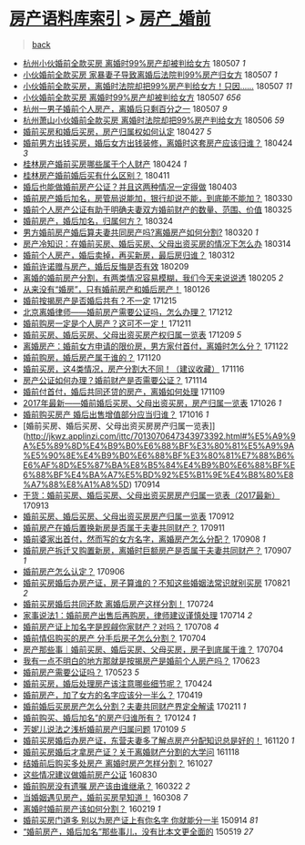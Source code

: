 [房产语料库索引](../../README.md)  > [房产_婚前](房产_婚前.md)
====
> [back](../README.md)

- [杭州小伙婚前全款买房 离婚时99%房产却被判给女方](http://jkwz.applinzi.com/ittc/7100411103601492998.html#%E6%9D%AD%E5%B7%9E%E5%B0%8F%E4%BC%99%E5%A9%9A%E5%89%8D%E5%85%A8%E6%AC%BE%E4%B9%B0%E6%88%BF+%E7%A6%BB%E5%A9%9A%E6%97%B699%25%E6%88%BF%E4%BA%A7%E5%8D%B4%E8%A2%AB%E5%88%A4%E7%BB%99%E5%A5%B3%E6%96%B9) 180507 *1* 
- [小伙婚前全款买房 家暴妻子导致离婚后法院判99%房产归女方](http://jkwz.applinzi.com/ittc/7100406717278061575.html#%E5%B0%8F%E4%BC%99%E5%A9%9A%E5%89%8D%E5%85%A8%E6%AC%BE%E4%B9%B0%E6%88%BF+%E5%AE%B6%E6%9A%B4%E5%A6%BB%E5%AD%90%E5%AF%BC%E8%87%B4%E7%A6%BB%E5%A9%9A%E5%90%8E%E6%B3%95%E9%99%A2%E5%88%A499%25%E6%88%BF%E4%BA%A7%E5%BD%92%E5%A5%B3%E6%96%B9) 180507 *1* 
- [小伙婚前全款买房，离婚时法院却把99%房产判给女方！只因……](http://jkwz.applinzi.com/ittc/7100388642281489425.html#%E5%B0%8F%E4%BC%99%E5%A9%9A%E5%89%8D%E5%85%A8%E6%AC%BE%E4%B9%B0%E6%88%BF%EF%BC%8C%E7%A6%BB%E5%A9%9A%E6%97%B6%E6%B3%95%E9%99%A2%E5%8D%B4%E6%8A%8A99%25%E6%88%BF%E4%BA%A7%E5%88%A4%E7%BB%99%E5%A5%B3%E6%96%B9%EF%BC%81%E5%8F%AA%E5%9B%A0%E2%80%A6%E2%80%A6) 180507 *11* 
- [小伙婚前全款买房 离婚时99%房产却被判给女方](http://jkwz.applinzi.com/ittc/7100374645918401546.html#%E5%B0%8F%E4%BC%99%E5%A9%9A%E5%89%8D%E5%85%A8%E6%AC%BE%E4%B9%B0%E6%88%BF+%E7%A6%BB%E5%A9%9A%E6%97%B699%25%E6%88%BF%E4%BA%A7%E5%8D%B4%E8%A2%AB%E5%88%A4%E7%BB%99%E5%A5%B3%E6%96%B9) 180507 *656* 
- [杭州一男子婚前个人房产，离婚后只剩百分之一](http://jkwz.applinzi.com/ittc/7100359087277736977.html#%E6%9D%AD%E5%B7%9E%E4%B8%80%E7%94%B7%E5%AD%90%E5%A9%9A%E5%89%8D%E4%B8%AA%E4%BA%BA%E6%88%BF%E4%BA%A7%EF%BC%8C%E7%A6%BB%E5%A9%9A%E5%90%8E%E5%8F%AA%E5%89%A9%E7%99%BE%E5%88%86%E4%B9%8B%E4%B8%80) 180507 *9* 
- [杭州萧山小伙婚前全款买房 离婚时法院却把99%房产判给女方](http://jkwz.applinzi.com/ittc/7100066066464244746.html#%E6%9D%AD%E5%B7%9E%E8%90%A7%E5%B1%B1%E5%B0%8F%E4%BC%99%E5%A9%9A%E5%89%8D%E5%85%A8%E6%AC%BE%E4%B9%B0%E6%88%BF+%E7%A6%BB%E5%A9%9A%E6%97%B6%E6%B3%95%E9%99%A2%E5%8D%B4%E6%8A%8A99%25%E6%88%BF%E4%BA%A7%E5%88%A4%E7%BB%99%E5%A5%B3%E6%96%B9) 180506 *59* 
- [婚前买房和婚后买房，房产归属权如何认定](http://jkwz.applinzi.com/ittc/7096596906061071371.html#%E5%A9%9A%E5%89%8D%E4%B9%B0%E6%88%BF%E5%92%8C%E5%A9%9A%E5%90%8E%E4%B9%B0%E6%88%BF%EF%BC%8C%E6%88%BF%E4%BA%A7%E5%BD%92%E5%B1%9E%E6%9D%83%E5%A6%82%E4%BD%95%E8%AE%A4%E5%AE%9A) 180427 *5* 
- [婚前男方出钱买房，婚后女方出钱装修，离婚时这套房产应该归谁？](http://jkwz.applinzi.com/ittc/7095598480691299334.html#%E5%A9%9A%E5%89%8D%E7%94%B7%E6%96%B9%E5%87%BA%E9%92%B1%E4%B9%B0%E6%88%BF%EF%BC%8C%E5%A9%9A%E5%90%8E%E5%A5%B3%E6%96%B9%E5%87%BA%E9%92%B1%E8%A3%85%E4%BF%AE%EF%BC%8C%E7%A6%BB%E5%A9%9A%E6%97%B6%E8%BF%99%E5%A5%97%E6%88%BF%E4%BA%A7%E5%BA%94%E8%AF%A5%E5%BD%92%E8%B0%81%EF%BC%9F) 180424 *3* 
- [桂林房产婚前买房哪些属于个人财产](http://jkwz.applinzi.com/ittc/7095593734907626513.html#%E6%A1%82%E6%9E%97%E6%88%BF%E4%BA%A7%E5%A9%9A%E5%89%8D%E4%B9%B0%E6%88%BF%E5%93%AA%E4%BA%9B%E5%B1%9E%E4%BA%8E%E4%B8%AA%E4%BA%BA%E8%B4%A2%E4%BA%A7) 180424 *1* 
- [桂林房产婚前婚后买有什么区别？](http://jkwz.applinzi.com/ittc/7090765894152356870.html#%E6%A1%82%E6%9E%97%E6%88%BF%E4%BA%A7%E5%A9%9A%E5%89%8D%E5%A9%9A%E5%90%8E%E4%B9%B0%E6%9C%89%E4%BB%80%E4%B9%88%E5%8C%BA%E5%88%AB%EF%BC%9F) 180411  
- [婚后也能做婚前房产公证？并且这两种情况一定得做](http://jkwz.applinzi.com/ittc/7087804582489228295.html#%E5%A9%9A%E5%90%8E%E4%B9%9F%E8%83%BD%E5%81%9A%E5%A9%9A%E5%89%8D%E6%88%BF%E4%BA%A7%E5%85%AC%E8%AF%81%EF%BC%9F%E5%B9%B6%E4%B8%94%E8%BF%99%E4%B8%A4%E7%A7%8D%E6%83%85%E5%86%B5%E4%B8%80%E5%AE%9A%E5%BE%97%E5%81%9A) 180403  
- [婚前房产婚后加名，房管局说能加，银行却说不能，到底能不能加？](http://jkwz.applinzi.com/ittc/7086406879570035718.html#%E5%A9%9A%E5%89%8D%E6%88%BF%E4%BA%A7%E5%A9%9A%E5%90%8E%E5%8A%A0%E5%90%8D%EF%BC%8C%E6%88%BF%E7%AE%A1%E5%B1%80%E8%AF%B4%E8%83%BD%E5%8A%A0%EF%BC%8C%E9%93%B6%E8%A1%8C%E5%8D%B4%E8%AF%B4%E4%B8%8D%E8%83%BD%EF%BC%8C%E5%88%B0%E5%BA%95%E8%83%BD%E4%B8%8D%E8%83%BD%E5%8A%A0%EF%BC%9F) 180330  
- [婚前个人房产公证有助于明确夫妻双方婚前财产的数量、范围、价值](http://jkwz.applinzi.com/ittc/7084344402250302481.html#%E5%A9%9A%E5%89%8D%E4%B8%AA%E4%BA%BA%E6%88%BF%E4%BA%A7%E5%85%AC%E8%AF%81%E6%9C%89%E5%8A%A9%E4%BA%8E%E6%98%8E%E7%A1%AE%E5%A4%AB%E5%A6%BB%E5%8F%8C%E6%96%B9%E5%A9%9A%E5%89%8D%E8%B4%A2%E4%BA%A7%E7%9A%84%E6%95%B0%E9%87%8F%E3%80%81%E8%8C%83%E5%9B%B4%E3%80%81%E4%BB%B7%E5%80%BC) 180325  
- [婚前房产，婚后加名，归属何方？](http://jkwz.applinzi.com/ittc/7084115113319859207.html#%E5%A9%9A%E5%89%8D%E6%88%BF%E4%BA%A7%EF%BC%8C%E5%A9%9A%E5%90%8E%E5%8A%A0%E5%90%8D%EF%BC%8C%E5%BD%92%E5%B1%9E%E4%BD%95%E6%96%B9%EF%BC%9F) 180324  
- [男方婚前房产婚后算夫妻共同房产吗?离婚房产如何分割?](http://jkwz.applinzi.com/ittc/7082509309533750289.html#%E7%94%B7%E6%96%B9%E5%A9%9A%E5%89%8D%E6%88%BF%E4%BA%A7%E5%A9%9A%E5%90%8E%E7%AE%97%E5%A4%AB%E5%A6%BB%E5%85%B1%E5%90%8C%E6%88%BF%E4%BA%A7%E5%90%97%3F%E7%A6%BB%E5%A9%9A%E6%88%BF%E4%BA%A7%E5%A6%82%E4%BD%95%E5%88%86%E5%89%B2%3F) 180320 *1* 
- [房产冷知识：在婚前买房、婚后买房、父母出资买房的情况下怎么办](http://jkwz.applinzi.com/ittc/7080342419147326475.html#%E6%88%BF%E4%BA%A7%E5%86%B7%E7%9F%A5%E8%AF%86%EF%BC%9A%E5%9C%A8%E5%A9%9A%E5%89%8D%E4%B9%B0%E6%88%BF%E3%80%81%E5%A9%9A%E5%90%8E%E4%B9%B0%E6%88%BF%E3%80%81%E7%88%B6%E6%AF%8D%E5%87%BA%E8%B5%84%E4%B9%B0%E6%88%BF%E7%9A%84%E6%83%85%E5%86%B5%E4%B8%8B%E6%80%8E%E4%B9%88%E5%8A%9E) 180314  
- [婚前个人房产，婚后卖掉，再买新房，最后房归谁？](http://jkwz.applinzi.com/ittc/7079540814219052049.html#%E5%A9%9A%E5%89%8D%E4%B8%AA%E4%BA%BA%E6%88%BF%E4%BA%A7%EF%BC%8C%E5%A9%9A%E5%90%8E%E5%8D%96%E6%8E%89%EF%BC%8C%E5%86%8D%E4%B9%B0%E6%96%B0%E6%88%BF%EF%BC%8C%E6%9C%80%E5%90%8E%E6%88%BF%E5%BD%92%E8%B0%81%EF%BC%9F) 180312  
- [婚前许诺赠与房产，婚后反悔是否有效](http://jkwz.applinzi.com/ittc/7068014078323065863.html#%E5%A9%9A%E5%89%8D%E8%AE%B8%E8%AF%BA%E8%B5%A0%E4%B8%8E%E6%88%BF%E4%BA%A7%EF%BC%8C%E5%A9%9A%E5%90%8E%E5%8F%8D%E6%82%94%E6%98%AF%E5%90%A6%E6%9C%89%E6%95%88) 180209  
- [离婚的婚前房产分割，有两类情况容易模糊，我们今天来说说透](http://jkwz.applinzi.com/ittc/7066292935706805255.html#%E7%A6%BB%E5%A9%9A%E7%9A%84%E5%A9%9A%E5%89%8D%E6%88%BF%E4%BA%A7%E5%88%86%E5%89%B2%EF%BC%8C%E6%9C%89%E4%B8%A4%E7%B1%BB%E6%83%85%E5%86%B5%E5%AE%B9%E6%98%93%E6%A8%A1%E7%B3%8A%EF%BC%8C%E6%88%91%E4%BB%AC%E4%BB%8A%E5%A4%A9%E6%9D%A5%E8%AF%B4%E8%AF%B4%E9%80%8F) 180205 *2* 
- [从来没有“婚房”，只有婚前房产和婚后房产！](http://jkwz.applinzi.com/ittc/7062927527046022151.html#%E4%BB%8E%E6%9D%A5%E6%B2%A1%E6%9C%89%E2%80%9C%E5%A9%9A%E6%88%BF%E2%80%9D%EF%BC%8C%E5%8F%AA%E6%9C%89%E5%A9%9A%E5%89%8D%E6%88%BF%E4%BA%A7%E5%92%8C%E5%A9%9A%E5%90%8E%E6%88%BF%E4%BA%A7%EF%BC%81) 180126  
- [婚前按揭房产是否婚后共有？不一定](http://jkwz.applinzi.com/ittc/7047105909916959761.html#%E5%A9%9A%E5%89%8D%E6%8C%89%E6%8F%AD%E6%88%BF%E4%BA%A7%E6%98%AF%E5%90%A6%E5%A9%9A%E5%90%8E%E5%85%B1%E6%9C%89%EF%BC%9F%E4%B8%8D%E4%B8%80%E5%AE%9A) 171215  
- [北京离婚律师——婚前房产需要公证吗，怎么办理？](http://jkwz.applinzi.com/ittc/7046153780792394768.html#%E5%8C%97%E4%BA%AC%E7%A6%BB%E5%A9%9A%E5%BE%8B%E5%B8%88%E2%80%94%E2%80%94%E5%A9%9A%E5%89%8D%E6%88%BF%E4%BA%A7%E9%9C%80%E8%A6%81%E5%85%AC%E8%AF%81%E5%90%97%EF%BC%8C%E6%80%8E%E4%B9%88%E5%8A%9E%E7%90%86%EF%BC%9F) 171212  
- [婚前购房一定是个人房产？这可不一定！](http://jkwz.applinzi.com/ittc/7045863134756078608.html#%E5%A9%9A%E5%89%8D%E8%B4%AD%E6%88%BF%E4%B8%80%E5%AE%9A%E6%98%AF%E4%B8%AA%E4%BA%BA%E6%88%BF%E4%BA%A7%EF%BC%9F%E8%BF%99%E5%8F%AF%E4%B8%8D%E4%B8%80%E5%AE%9A%EF%BC%81) 171211  
- [婚前买房、婚后买房、父母出资买房产权归属一览表](http://jkwz.applinzi.com/ittc/7045145960080999441.html#%E5%A9%9A%E5%89%8D%E4%B9%B0%E6%88%BF%E3%80%81%E5%A9%9A%E5%90%8E%E4%B9%B0%E6%88%BF%E3%80%81%E7%88%B6%E6%AF%8D%E5%87%BA%E8%B5%84%E4%B9%B0%E6%88%BF%E4%BA%A7%E6%9D%83%E5%BD%92%E5%B1%9E%E4%B8%80%E8%A7%88%E8%A1%A8) 171209 *5* 
- [离婚房产：婚前女方申请的限价房，男方家付首付，离婚时怎么分？](http://jkwz.applinzi.com/ittc/7038727218644124689.html#%E7%A6%BB%E5%A9%9A%E6%88%BF%E4%BA%A7%EF%BC%9A%E5%A9%9A%E5%89%8D%E5%A5%B3%E6%96%B9%E7%94%B3%E8%AF%B7%E7%9A%84%E9%99%90%E4%BB%B7%E6%88%BF%EF%BC%8C%E7%94%B7%E6%96%B9%E5%AE%B6%E4%BB%98%E9%A6%96%E4%BB%98%EF%BC%8C%E7%A6%BB%E5%A9%9A%E6%97%B6%E6%80%8E%E4%B9%88%E5%88%86%EF%BC%9F) 171122  
- [婚前购房，婚后房产属于谁的？](http://jkwz.applinzi.com/ittc/7038142956991677456.html#%E5%A9%9A%E5%89%8D%E8%B4%AD%E6%88%BF%EF%BC%8C%E5%A9%9A%E5%90%8E%E6%88%BF%E4%BA%A7%E5%B1%9E%E4%BA%8E%E8%B0%81%E7%9A%84%EF%BC%9F) 171120  
- [婚前买房，这4类情况，房产分割大不同！（建议收藏）](http://jkwz.applinzi.com/ittc/7036492756342539280.html#%E5%A9%9A%E5%89%8D%E4%B9%B0%E6%88%BF%EF%BC%8C%E8%BF%994%E7%B1%BB%E6%83%85%E5%86%B5%EF%BC%8C%E6%88%BF%E4%BA%A7%E5%88%86%E5%89%B2%E5%A4%A7%E4%B8%8D%E5%90%8C%EF%BC%81%EF%BC%88%E5%BB%BA%E8%AE%AE%E6%94%B6%E8%97%8F%EF%BC%89) 171116  
- [房产公证如何办理？婚前财产是否需要公证？](http://jkwz.applinzi.com/ittc/7035816766767367185.html#%E6%88%BF%E4%BA%A7%E5%85%AC%E8%AF%81%E5%A6%82%E4%BD%95%E5%8A%9E%E7%90%86%EF%BC%9F%E5%A9%9A%E5%89%8D%E8%B4%A2%E4%BA%A7%E6%98%AF%E5%90%A6%E9%9C%80%E8%A6%81%E5%85%AC%E8%AF%81%EF%BC%9F) 171114  
- [婚前付首付，婚后共同还贷的房产，离婚如何处理](http://jkwz.applinzi.com/ittc/7033881168297067536.html#%E5%A9%9A%E5%89%8D%E4%BB%98%E9%A6%96%E4%BB%98%EF%BC%8C%E5%A9%9A%E5%90%8E%E5%85%B1%E5%90%8C%E8%BF%98%E8%B4%B7%E7%9A%84%E6%88%BF%E4%BA%A7%EF%BC%8C%E7%A6%BB%E5%A9%9A%E5%A6%82%E4%BD%95%E5%A4%84%E7%90%86) 171109  
- [2017年最新——婚前婚后买房、父母出资买房，房产归属一览表](http://jkwz.applinzi.com/ittc/7028754251554227217.html#2017%E5%B9%B4%E6%9C%80%E6%96%B0%E2%80%94%E2%80%94%E5%A9%9A%E5%89%8D%E5%A9%9A%E5%90%8E%E4%B9%B0%E6%88%BF%E3%80%81%E7%88%B6%E6%AF%8D%E5%87%BA%E8%B5%84%E4%B9%B0%E6%88%BF%EF%BC%8C%E6%88%BF%E4%BA%A7%E5%BD%92%E5%B1%9E%E4%B8%80%E8%A7%88%E8%A1%A8) 171026 *1* 
- [婚前购买房产 婚后出售增值部分应当归谁？](http://jkwz.applinzi.com/ittc/7025046486361048081.html#%E5%A9%9A%E5%89%8D%E8%B4%AD%E4%B9%B0%E6%88%BF%E4%BA%A7+%E5%A9%9A%E5%90%8E%E5%87%BA%E5%94%AE%E5%A2%9E%E5%80%BC%E9%83%A8%E5%88%86%E5%BA%94%E5%BD%93%E5%BD%92%E8%B0%81%EF%BC%9F) 171016 *1* 
- [婚前买房、婚后买房、父母出资买房房产归属一览表]](http://jkwz.applinzi.com/ittc/7013070647343973392.html#%E5%A9%9A%E5%89%8D%E4%B9%B0%E6%88%BF%E3%80%81%E5%A9%9A%E5%90%8E%E4%B9%B0%E6%88%BF%E3%80%81%E7%88%B6%E6%AF%8D%E5%87%BA%E8%B5%84%E4%B9%B0%E6%88%BF%E6%88%BF%E4%BA%A7%E5%BD%92%E5%B1%9E%E4%B8%80%E8%A7%88%E8%A1%A8%5D) 170914  
- [干货：婚前买房、婚后买房、父母出资买房房产归属一览表（2017最新）](http://jkwz.applinzi.com/ittc/7012686703725380625.html#%E5%B9%B2%E8%B4%A7%EF%BC%9A%E5%A9%9A%E5%89%8D%E4%B9%B0%E6%88%BF%E3%80%81%E5%A9%9A%E5%90%8E%E4%B9%B0%E6%88%BF%E3%80%81%E7%88%B6%E6%AF%8D%E5%87%BA%E8%B5%84%E4%B9%B0%E6%88%BF%E6%88%BF%E4%BA%A7%E5%BD%92%E5%B1%9E%E4%B8%80%E8%A7%88%E8%A1%A8%EF%BC%882017%E6%9C%80%E6%96%B0%EF%BC%89) 170913  
- [婚前买房、婚后买房、父母出资买房房产归属一览表](http://jkwz.applinzi.com/ittc/7012471027265963025.html#%E5%A9%9A%E5%89%8D%E4%B9%B0%E6%88%BF%E3%80%81%E5%A9%9A%E5%90%8E%E4%B9%B0%E6%88%BF%E3%80%81%E7%88%B6%E6%AF%8D%E5%87%BA%E8%B5%84%E4%B9%B0%E6%88%BF%E6%88%BF%E4%BA%A7%E5%BD%92%E5%B1%9E%E4%B8%80%E8%A7%88%E8%A1%A8) 170912  
- [婚前房产在婚后置换新房是否属于夫妻共同财产？](http://jkwz.applinzi.com/ittc/7012125952023462929.html#%E5%A9%9A%E5%89%8D%E6%88%BF%E4%BA%A7%E5%9C%A8%E5%A9%9A%E5%90%8E%E7%BD%AE%E6%8D%A2%E6%96%B0%E6%88%BF%E6%98%AF%E5%90%A6%E5%B1%9E%E4%BA%8E%E5%A4%AB%E5%A6%BB%E5%85%B1%E5%90%8C%E8%B4%A2%E4%BA%A7%EF%BC%9F) 170911  
- [婚前婆家出首付，然而写的女方名字，离婚房产怎么分配？](http://jkwz.applinzi.com/ittc/7010878856473609233.html#%E5%A9%9A%E5%89%8D%E5%A9%86%E5%AE%B6%E5%87%BA%E9%A6%96%E4%BB%98%EF%BC%8C%E7%84%B6%E8%80%8C%E5%86%99%E7%9A%84%E5%A5%B3%E6%96%B9%E5%90%8D%E5%AD%97%EF%BC%8C%E7%A6%BB%E5%A9%9A%E6%88%BF%E4%BA%A7%E6%80%8E%E4%B9%88%E5%88%86%E9%85%8D%EF%BC%9F) 170908 *1* 
- [婚前房产拆迁又购置新房，离婚时巨额房产是否属于夫妻共同财产？](http://jkwz.applinzi.com/ittc/7010504954069124112.html#%E5%A9%9A%E5%89%8D%E6%88%BF%E4%BA%A7%E6%8B%86%E8%BF%81%E5%8F%88%E8%B4%AD%E7%BD%AE%E6%96%B0%E6%88%BF%EF%BC%8C%E7%A6%BB%E5%A9%9A%E6%97%B6%E5%B7%A8%E9%A2%9D%E6%88%BF%E4%BA%A7%E6%98%AF%E5%90%A6%E5%B1%9E%E4%BA%8E%E5%A4%AB%E5%A6%BB%E5%85%B1%E5%90%8C%E8%B4%A2%E4%BA%A7%EF%BC%9F) 170907 *1* 
- [婚前房产怎么认定？](http://jkwz.applinzi.com/ittc/7010192863105909777.html#%E5%A9%9A%E5%89%8D%E6%88%BF%E4%BA%A7%E6%80%8E%E4%B9%88%E8%AE%A4%E5%AE%9A%EF%BC%9F) 170906  
- [婚前买房婚后办房产证，房子算谁的？不知这些婚姻法常识就别买房](http://jkwz.applinzi.com/ittc/7004330112911410193.html#%E5%A9%9A%E5%89%8D%E4%B9%B0%E6%88%BF%E5%A9%9A%E5%90%8E%E5%8A%9E%E6%88%BF%E4%BA%A7%E8%AF%81%EF%BC%8C%E6%88%BF%E5%AD%90%E7%AE%97%E8%B0%81%E7%9A%84%EF%BC%9F%E4%B8%8D%E7%9F%A5%E8%BF%99%E4%BA%9B%E5%A9%9A%E5%A7%BB%E6%B3%95%E5%B8%B8%E8%AF%86%E5%B0%B1%E5%88%AB%E4%B9%B0%E6%88%BF) 170821 *2* 
- [婚前买房婚后共同还款 离婚后房产这样分割！](http://jkwz.applinzi.com/ittc/6993894194299798545.html#%E5%A9%9A%E5%89%8D%E4%B9%B0%E6%88%BF%E5%A9%9A%E5%90%8E%E5%85%B1%E5%90%8C%E8%BF%98%E6%AC%BE+%E7%A6%BB%E5%A9%9A%E5%90%8E%E6%88%BF%E4%BA%A7%E8%BF%99%E6%A0%B7%E5%88%86%E5%89%B2%EF%BC%81) 170724  
- [家事说法1：婚前房产出售后再购房，律师建议谨慎处理](http://jkwz.applinzi.com/ittc/6989827386223625233.html#%E5%AE%B6%E4%BA%8B%E8%AF%B4%E6%B3%951%EF%BC%9A%E5%A9%9A%E5%89%8D%E6%88%BF%E4%BA%A7%E5%87%BA%E5%94%AE%E5%90%8E%E5%86%8D%E8%B4%AD%E6%88%BF%EF%BC%8C%E5%BE%8B%E5%B8%88%E5%BB%BA%E8%AE%AE%E8%B0%A8%E6%85%8E%E5%A4%84%E7%90%86) 170714 *2* 
- [婚前房产证上加名字是觊觎你家财产？对吗？](http://jkwz.applinzi.com/ittc/6987888067091104773.html#%E5%A9%9A%E5%89%8D%E6%88%BF%E4%BA%A7%E8%AF%81%E4%B8%8A%E5%8A%A0%E5%90%8D%E5%AD%97%E6%98%AF%E8%A7%8A%E8%A7%8E%E4%BD%A0%E5%AE%B6%E8%B4%A2%E4%BA%A7%EF%BC%9F%E5%AF%B9%E5%90%97%EF%BC%9F) 170708 *4* 
- [婚前情侣购买的房产 分手后房子怎么分割？](http://jkwz.applinzi.com/ittc/6986495955804095492.html#%E5%A9%9A%E5%89%8D%E6%83%85%E4%BE%A3%E8%B4%AD%E4%B9%B0%E7%9A%84%E6%88%BF%E4%BA%A7+%E5%88%86%E6%89%8B%E5%90%8E%E6%88%BF%E5%AD%90%E6%80%8E%E4%B9%88%E5%88%86%E5%89%B2%EF%BC%9F) 170704  
- [房产那些事｜婚前买房、婚后买房、父母买房，房子到底属于谁？](http://jkwz.applinzi.com/ittc/6986445784382702596.html#%E6%88%BF%E4%BA%A7%E9%82%A3%E4%BA%9B%E4%BA%8B%EF%BD%9C%E5%A9%9A%E5%89%8D%E4%B9%B0%E6%88%BF%E3%80%81%E5%A9%9A%E5%90%8E%E4%B9%B0%E6%88%BF%E3%80%81%E7%88%B6%E6%AF%8D%E4%B9%B0%E6%88%BF%EF%BC%8C%E6%88%BF%E5%AD%90%E5%88%B0%E5%BA%95%E5%B1%9E%E4%BA%8E%E8%B0%81%EF%BC%9F) 170704  
- [我有一点不明白的地方那就是按揭房产是婚前个人房产吗？](http://jkwz.applinzi.com/ittc/6982032482051294212.html#%E6%88%91%E6%9C%89%E4%B8%80%E7%82%B9%E4%B8%8D%E6%98%8E%E7%99%BD%E7%9A%84%E5%9C%B0%E6%96%B9%E9%82%A3%E5%B0%B1%E6%98%AF%E6%8C%89%E6%8F%AD%E6%88%BF%E4%BA%A7%E6%98%AF%E5%A9%9A%E5%89%8D%E4%B8%AA%E4%BA%BA%E6%88%BF%E4%BA%A7%E5%90%97%EF%BC%9F) 170623  
- [婚前房产需要公证吗？](http://jkwz.applinzi.com/ittc/6970852031278351364.html#%E5%A9%9A%E5%89%8D%E6%88%BF%E4%BA%A7%E9%9C%80%E8%A6%81%E5%85%AC%E8%AF%81%E5%90%97%EF%BC%9F) 170523 *5* 
- [婚前买房，婚后处理房产该注意哪些细节呢？](http://jkwz.applinzi.com/ittc/6960115848072135684.html#%E5%A9%9A%E5%89%8D%E4%B9%B0%E6%88%BF%EF%BC%8C%E5%A9%9A%E5%90%8E%E5%A4%84%E7%90%86%E6%88%BF%E4%BA%A7%E8%AF%A5%E6%B3%A8%E6%84%8F%E5%93%AA%E4%BA%9B%E7%BB%86%E8%8A%82%E5%91%A2%EF%BC%9F) 170424  
- [婚前房产，加了女方的名字应该分一半么？](http://jkwz.applinzi.com/ittc/6958234037658321924.html#%E5%A9%9A%E5%89%8D%E6%88%BF%E4%BA%A7%EF%BC%8C%E5%8A%A0%E4%BA%86%E5%A5%B3%E6%96%B9%E7%9A%84%E5%90%8D%E5%AD%97%E5%BA%94%E8%AF%A5%E5%88%86%E4%B8%80%E5%8D%8A%E4%B9%88%EF%BC%9F) 170419  
- [婚前婚后买房房产怎么分割？夫妻共同财产界定全解读](http://jkwz.applinzi.com/ittc/6933161938283660292.html#%E5%A9%9A%E5%89%8D%E5%A9%9A%E5%90%8E%E4%B9%B0%E6%88%BF%E6%88%BF%E4%BA%A7%E6%80%8E%E4%B9%88%E5%88%86%E5%89%B2%EF%BC%9F%E5%A4%AB%E5%A6%BB%E5%85%B1%E5%90%8C%E8%B4%A2%E4%BA%A7%E7%95%8C%E5%AE%9A%E5%85%A8%E8%A7%A3%E8%AF%BB) 170211 *1* 
- [婚前购买、婚后加名”的房产归谁所有？](http://jkwz.applinzi.com/ittc/6926637304277107717.html#%E5%A9%9A%E5%89%8D%E8%B4%AD%E4%B9%B0%E3%80%81%E5%A9%9A%E5%90%8E%E5%8A%A0%E5%90%8D%E2%80%9D%E7%9A%84%E6%88%BF%E4%BA%A7%E5%BD%92%E8%B0%81%E6%89%80%E6%9C%89%EF%BC%9F) 170124 *1* 
- [芳妮儿说法之浅析婚前房产归属问题](http://jkwz.applinzi.com/ittc/6921150837794800644.html#%E8%8A%B3%E5%A6%AE%E5%84%BF%E8%AF%B4%E6%B3%95%E4%B9%8B%E6%B5%85%E6%9E%90%E5%A9%9A%E5%89%8D%E6%88%BF%E4%BA%A7%E5%BD%92%E5%B1%9E%E9%97%AE%E9%A2%98) 170109 *5* 
- [婚前买房婚后办房产证，东营夫妻多了解点房产分配知识总是好的！](http://jkwz.applinzi.com/ittc/6902651119968191493.html#%E5%A9%9A%E5%89%8D%E4%B9%B0%E6%88%BF%E5%A9%9A%E5%90%8E%E5%8A%9E%E6%88%BF%E4%BA%A7%E8%AF%81%EF%BC%8C%E4%B8%9C%E8%90%A5%E5%A4%AB%E5%A6%BB%E5%A4%9A%E4%BA%86%E8%A7%A3%E7%82%B9%E6%88%BF%E4%BA%A7%E5%88%86%E9%85%8D%E7%9F%A5%E8%AF%86%E6%80%BB%E6%98%AF%E5%A5%BD%E7%9A%84%EF%BC%81) 161120 *1* 
- [婚前买房婚后才拿房产证？关于离婚财产分割的大学问](http://jkwz.applinzi.com/ittc/6901858320645620740.html#%E5%A9%9A%E5%89%8D%E4%B9%B0%E6%88%BF%E5%A9%9A%E5%90%8E%E6%89%8D%E6%8B%BF%E6%88%BF%E4%BA%A7%E8%AF%81%EF%BC%9F%E5%85%B3%E4%BA%8E%E7%A6%BB%E5%A9%9A%E8%B4%A2%E4%BA%A7%E5%88%86%E5%89%B2%E7%9A%84%E5%A4%A7%E5%AD%A6%E9%97%AE) 161118  
- [结婚前后购买多处房产 离婚时房产怎样分割？](http://jkwz.applinzi.com/ittc/6893624743814497284.html#%E7%BB%93%E5%A9%9A%E5%89%8D%E5%90%8E%E8%B4%AD%E4%B9%B0%E5%A4%9A%E5%A4%84%E6%88%BF%E4%BA%A7+%E7%A6%BB%E5%A9%9A%E6%97%B6%E6%88%BF%E4%BA%A7%E6%80%8E%E6%A0%B7%E5%88%86%E5%89%B2%EF%BC%9F) 161027  
- [这些情况建议做婚前房产公证](http://jkwz.applinzi.com/ittc/6872165874898830341.html#%E8%BF%99%E4%BA%9B%E6%83%85%E5%86%B5%E5%BB%BA%E8%AE%AE%E5%81%9A%E5%A9%9A%E5%89%8D%E6%88%BF%E4%BA%A7%E5%85%AC%E8%AF%81) 160830  
- [婚前购房没有遗嘱 房产该由谁继承？](http://jkwz.applinzi.com/ittc/6812394531773219845.html#%E5%A9%9A%E5%89%8D%E8%B4%AD%E6%88%BF%E6%B2%A1%E6%9C%89%E9%81%97%E5%98%B1+%E6%88%BF%E4%BA%A7%E8%AF%A5%E7%94%B1%E8%B0%81%E7%BB%A7%E6%89%BF%EF%BC%9F) 160322 *2* 
- [当婚姻遇见房产，婚前买房早知道！](http://jkwz.applinzi.com/ittc/6807214371860120581.html#%E5%BD%93%E5%A9%9A%E5%A7%BB%E9%81%87%E8%A7%81%E6%88%BF%E4%BA%A7%EF%BC%8C%E5%A9%9A%E5%89%8D%E4%B9%B0%E6%88%BF%E6%97%A9%E7%9F%A5%E9%81%93%EF%BC%81) 160308 *7* 
- [离婚时婚前房产该如何分割？](http://jkwz.applinzi.com/ittc/6800149063055967236.html#%E7%A6%BB%E5%A9%9A%E6%97%B6%E5%A9%9A%E5%89%8D%E6%88%BF%E4%BA%A7%E8%AF%A5%E5%A6%82%E4%BD%95%E5%88%86%E5%89%B2%EF%BC%9F) 160219 *1* 
- [婚前买房门道多  别以为房产证上有你名字 你就能分一半](http://jkwz.applinzi.com/ittc/6741930561506722820.html#%E5%A9%9A%E5%89%8D%E4%B9%B0%E6%88%BF%E9%97%A8%E9%81%93%E5%A4%9A++%E5%88%AB%E4%BB%A5%E4%B8%BA%E6%88%BF%E4%BA%A7%E8%AF%81%E4%B8%8A%E6%9C%89%E4%BD%A0%E5%90%8D%E5%AD%97+%E4%BD%A0%E5%B0%B1%E8%83%BD%E5%88%86%E4%B8%80%E5%8D%8A) 150914 *81* 
- [“婚前房产，婚后加名”那些事儿，没有比本文更全面的](http://jkwz.applinzi.com/ittc/547650611413168459.html#%E2%80%9C%E5%A9%9A%E5%89%8D%E6%88%BF%E4%BA%A7%EF%BC%8C%E5%A9%9A%E5%90%8E%E5%8A%A0%E5%90%8D%E2%80%9D%E9%82%A3%E4%BA%9B%E4%BA%8B%E5%84%BF%EF%BC%8C%E6%B2%A1%E6%9C%89%E6%AF%94%E6%9C%AC%E6%96%87%E6%9B%B4%E5%85%A8%E9%9D%A2%E7%9A%84) 150519 *27* 
